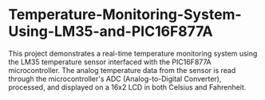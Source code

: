 # Temperature-Monitoring-System-Using-LM35-and-PIC16F877A
This project demonstrates a real-time temperature monitoring system using the LM35 temperature sensor interfaced with the PIC16F877A microcontroller. The analog temperature data from the sensor is read through the microcontroller's ADC (Analog-to-Digital Converter), processed, and displayed on a 16x2 LCD in both Celsius and Fahrenheit.
